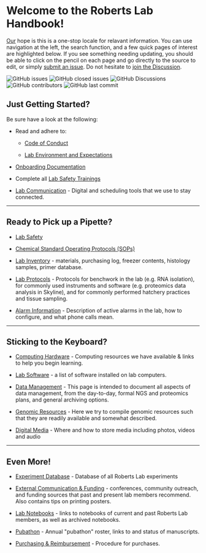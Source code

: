 # Welcome to the Roberts Lab Handbook!

[Our](http://robertslab.info/) hope is this is a one-stop locale for relavant information. You can use navigation at the left, the search function, and a few quick pages of interest are highlighted below. If you see something needing updating, you should be able to click on the pencil on each page and go directly to the source to edit, or simply [submit an issue](https://github.com/RobertsLab/resources/issues/new). Do not hesitate to [join the Discussion](https://github.com/RobertsLab/resources/discussions).

![GitHub issues](https://img.shields.io/github/issues-raw/RobertsLab/resources)
![GitHub closed issues](https://img.shields.io/github/issues-closed-raw/RobertsLab/resources?color=%23FF0000)
![GitHub Discussions](https://img.shields.io/github/discussions/RobertsLab/resources)
![GitHub contributors](https://img.shields.io/github/contributors/RobertsLab/resources)
![GitHub last commit](https://img.shields.io/github/last-commit/RobertsLab/resources)


## Just Getting Started?

Be sure have a look at the following:

- Read and adhere to:

    - [Code of Conduct](Code-of-Conduct.md)

    - [Lab Environment and Expectations](Environment-and-Expectations.md)

- [Onboarding Documentation](Onboarding.md)

- Complete all [Lab Safety Trainings](Lab-Safety.md)

- [Lab Communication](Lab-Communication.md) - Digital and scheduling tools that we use to stay connected.

---

## Ready to Pick up a Pipette?

- [Lab Safety](Lab-Safety.md)

- [Chemical Standard Operating Protocols (SOPs)](Chemical-Standard-Operating-Protocols.md)

- [Lab Inventory](Lab-Inventory.md) - materials, purchasing log, freezer contents, histology samples, primer database.

- [Lab Protocols](https://github.com/RobertsLab/resources/tree/master/protocols) - Protocols for benchwork in the lab (e.g. RNA isolation), for commonly used instruments and software (e.g. proteomics data analysis in Skyline), and for commonly performed hatchery practices and tissue sampling.

- [Alarm Information](Alarm-Information.md) - Description of active alarms in the lab, how to configure, and what phone calls mean.


---

## Sticking to the Keyboard?

- [Computing Hardware](Computing-Hardware.md) - Computing resources we have available & links to help you begin learning.

- [Lab Software](Lab-Software.md) - a list of software installed on lab computers.

- [Data Management](Data-Management.md) - This page is intended to document all aspects of data management, from the day-to-day, formal NGS and proteomics plans, and general archiving options.

- [Genomic Resources](Genomic-Resources.md) -  Here we try to compile genomic resources such that they are readily available and somewhat described.

- [Digital Media](Digital-Media.md) - Where and how to store media including photos, videos and audio


---

## Even More!

- [Experiment Database](Experiment-Database.md) - Database of all Roberts Lab experiments

- [External Communication & Funding](External-Communication-and-Funding.md) - conferences, community outreach, and funding sources that past and present lab members recommend. Also contains tips on printing posters.

- [Lab Notebooks](Lab-Notebooks.md) - links to notebooks of current and past Roberts Lab members, as well as archived notebooks.

- [Pubathon](Pubathon.md) - Annual "pubathon" roster, links to and status of manuscripts.

- [Purchasing & Reimbursement](Purchasing-and-Reimbursement.md) - Procedure for purchases.

